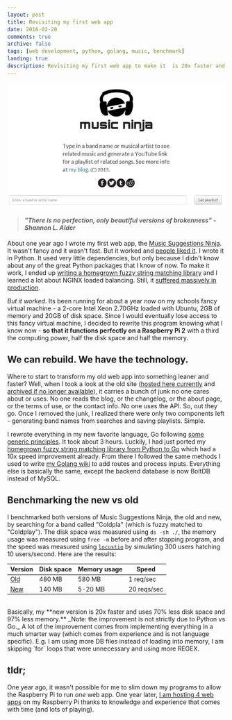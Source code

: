 ```yaml
---
layout: post
title: Revisiting my first web app
date: 2016-02-20
comments: true
archive: false
tags: [web development, python, golang, music, benchmark]
landing: true
description: Revisiting my first web app to make it  is 20x faster and uses 70% less disk space and 97% less memory.
---
```




![Music Suggestions Ninja](/assets/images/musicninja-april.JPG)

> #### _"There is no perfection, only beautiful versions of brokenness" - Shannon L. Alder_

About one year ago I wrote my first web app, the [Music Suggestions Ninja](/2015/04/25/my-first-web-app-a-music-recommendation-and-playlist-generation-service). It wasn't fancy and it wasn't fast. But it worked and [people liked it](https://www.reddit.com/r/InternetIsBeautiful/comments/3455li/type_any_band_name_and_get_a_link_that_plays/). I wrote it in Python. It used very little dependencies, but only because I didn't know about any of the great Python packages that I know of now. To make it work, I ended up [writing a homegrown fuzzy string matching library](/faster-string-matching/) and I learned a lot about NGINX loaded balancing. Still, it [suffered massively in production](/a-visualization-of-my-hug-of-death/index.html).

*But it worked*. Its been running for about a year now on my schools fancy virtual machine - a 2-core Intel Xeon 2.70GHz loaded with Ubuntu, 2GB of memory and 20GB of disk space. Since I would eventually lose access to this fancy virtual machine, I decided to rewrite this program knowing what I know now - **so that it functions perfectly on a Raspberry Pi 2** with a third the computing power, half the disk space and half the memory.

## We can rebuild. We have the technology.

Where to start to transform my old web app into something leaner and faster? Well, when I took a look at the old site ([hosted here currently](http://musicninja.duckdns.org/) and [archived if no longer available](https://web.archive.org/web/20160131203756/http://www.musicsuggestions.ninja/)), it carries a bunch of junk no one cares about or uses. No one reads the blog, or the changelog, or the about page, or the terms of use, or the contact info. No one uses the API. So, out they go. Once I removed the junk, I realized there were only two components left - generating band names from searches and saving playlists. Simple.

I rewrote everything in my new favorite language, Go following [some generic principles](/optimizing-code-for-raspberry-pis/). It took about 3 hours. Luckily,  I had just ported my [homegrown fuzzy string matching library from Python to Go](/really-fast-fuzzy-string-matching/) which had a 10x speed improvement already. From there I followed the same methods I used to write [my Golang wiki](https://github.com/schollz/awwkoala) to add routes and process inputs. Everything else is basically the same, except the backend database is now BoltDB instead of MySQL.

## Benchmarking the new vs old

I benchmarked both versions of Music Suggestions Ninja, the old and new, by searching for a band called "Coldpla" (which is fuzzy matched to "Coldplay"). The disk space was measured using `ds -sh ./`, the memory usage was measured using `free -m` before and after stopping program, and the speed was measured using [`locustio`](http://locust.io/) by simulating 300 users hatching 10 users/second. Here are the results:


| Version | Disk space | Memory usage | Speed |
| ------------------| ------------------| ------------------| ------------------|
| [Old](http://musicninja.duckdns.org/) | 480 MB | 580 MB | 1 req/sec |
| [New](https://www.musicsuggestions.ninja/) | 140 MB | 5-20 MB | 20 reqs/sec |


<br>
Basically, my **new version is 20x faster and uses 70% less disk space and 97% less memory.** _Note: the improvement is not strictly due to Python vs Go._ A lot of the improvement comes from implementing everything in a much smarter way (which comes from experience and is not language specific). E.g. I am using more DB files instead of loading into memory, I am skipping `for` loops that were unnecessary and using more REGEX.

## tldr;

One year ago, it wasn't possible for me to slim down my programs to allow the Raspberry Pi to run *one* web app. One year later, [I am hosting 4 web apps](/about/) on my Raspberry Pi thanks to knowledge and experience that comes with time (and lots of playing).
